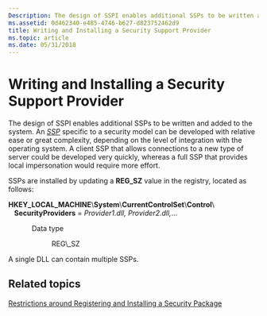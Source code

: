 ```yaml
---
Description: The design of SSPI enables additional SSPs to be written and added to the system.
ms.assetid: 0d462340-e485-4746-b627-d823752462d9
title: Writing and Installing a Security Support Provider
ms.topic: article
ms.date: 05/31/2018
---
```


# Writing and Installing a Security Support Provider

The design of SSPI enables additional SSPs to be written and added to the system. An [*SSP*](https://msdn.microsoft.com/en-us/library/ms721625(v=VS.85).aspx) specific to a security model can be developed with relative ease or great complexity, depending on the level of integration with the operating system. A client SSP that allows connections to a new type of server could be developed very quickly, whereas a full SSP that provides local impersonation would require more effort.

SSPs are installed by updating a **REG\_SZ** value in the registry, located as follows:

**HKEY\_LOCAL\_MACHINE**\\**System**\\**CurrentControlSet**\\**Control**\\    **SecurityProviders** = *Provider1.dll, Provider2.dll,*…<dl> <dt>

            Data type
</dt> <dd>            REG\_SZ</dd> </dl>

A single DLL can contain multiple SSPs.

## Related topics

<dl> <dt>

[Restrictions around Registering and Installing a Security Package](restrictions-around-registering-and-installing-a-security-package.md)
</dt> </dl>

 

 



